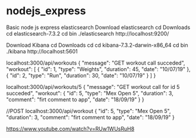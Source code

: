 # nodejs_express
Basic node js express elasticsearch 
Download elasticsearch
cd Downloads
cd elasticsearch-7.3.2
cd bin
./elasticsearch
http://localhost:9200/


Download Kibana
cd Downloads
cd cd kibana-7.3.2-darwin-x86_64
cd bin
./kibana
http://localhost:5601


localhost:3000/api/workouts
{
    "message": "GET workout call succeded",
    "workout": [
        {
            "id": 1,
            "type": "Weights",
            "duration": 45,
            "date": "10/07/19"
        },
        {
            "id": 2,
            "type": "Run",
            "duration": 30,
            "date": "10/07/19"
        }
    ]
}

localhost:3000/api/workouts/5
{
    "message": "GET workout call for id 5 succeded",
    "workout": {
        "id": 5,
        "type": "Mex Open 5",
        "duration": 3,
         "comment": "firt comment to app",
        "date": "18/09/19"
    }
}

//POST
localhost:3000/api/workout
{
	"id": 5,
	"type": "Mex Open 5",
	"duration": 3,
	 "comment": "firt comment to app",
	"date": "18/09/19"
}


https://www.youtube.com/watch?v=RUw1WUsRuH8


